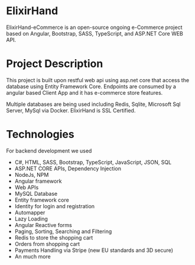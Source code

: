 # ElixirHand
   ElixirHand-eCommerce is an open-source ongoing e-Commerce project based on Angular, Bootstrap, SASS, TypeScript, and ASP.NET Core WEB API.

# Project Description
  This project is built upon restful web api using asp.net core that access the database using Entity Framework Core. 
  Endpoints are consumed by a angular based Client App and it has e-commerce store features.
  
  Multiple databases are being used including Redis, Sqlite, Microsoft Sql Server, MySql via Docker. ElixirHand is SSL Certified. 
    
  # Technologies
  For backend development we used 
  * C#, HTML, SASS, Bootstrap, TypeScript, JavaScript, JSON, SQL
  * ASP.NET CORE APIs, Dependency Injection 
  * NodeJs, NPM
  * Angular framework
  * Web APIs
  * MySQL Database
  * Entity framework core
  * Identity for login and registration
  * Automapper
  * Lazy Loading
  * Angular Reactive forms
  * Paging, Sorting, Searching and Filtering
  * Redis to store the shopping cart
  * Orders from shopping cart
  * Payments Handling via Stripe (new EU standards and 3D secure)
  * An much more
